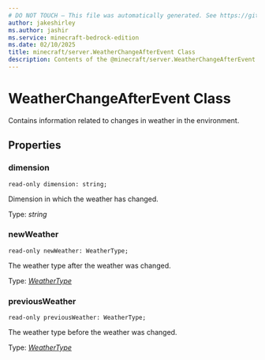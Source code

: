 ```yaml
---
# DO NOT TOUCH — This file was automatically generated. See https://github.com/mojang/minecraftapidocsgenerator to modify descriptions, examples, etc.
author: jakeshirley
ms.author: jashir
ms.service: minecraft-bedrock-edition
ms.date: 02/10/2025
title: minecraft/server.WeatherChangeAfterEvent Class
description: Contents of the @minecraft/server.WeatherChangeAfterEvent class.
---
```

# WeatherChangeAfterEvent Class

Contains information related to changes in weather in the environment.

## Properties

### **dimension**
`read-only dimension: string;`

Dimension in which the weather has changed.

Type: *string*

### **newWeather**
`read-only newWeather: WeatherType;`

The weather type after the weather was changed.

Type: [*WeatherType*](WeatherType.md)

### **previousWeather**
`read-only previousWeather: WeatherType;`

The weather type before the weather was changed.

Type: [*WeatherType*](WeatherType.md)
